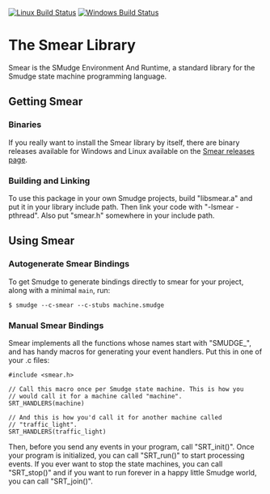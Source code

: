[![Linux Build Status](https://img.shields.io/travis/com/smudgelang/smear.svg?label=Linux%20build&branch=master)](https://travis-ci.com/smudgelang/smear)
[![Windows Build Status](https://img.shields.io/appveyor/ci/smudgelang/smear.svg?label=Windows%20Build&branch=master)](https://ci.appveyor.com/project/smudgelang/smear)

# The Smear Library

Smear is the SMudge Environment And Runtime, a standard library for
the Smudge state machine programming language.

## Getting Smear

### Binaries

If you really want to install the Smear library by itself, there are
binary releases available for Windows and Linux available on the
[Smear releases page](https://github.com/smudgelang/smear/releases).

### Building and Linking

To use this package in your own Smudge projects, build "libsmear.a"
and put it in your library include path. Then link your code with
"-lsmear -pthread". Also put "smear.h" somewhere in your include path.

## Using Smear

### Autogenerate Smear Bindings

To get Smudge to generate bindings directly to smear for your project,
along with a minimal `main`, run:

    $ smudge --c-smear --c-stubs machine.smudge

### Manual Smear Bindings

Smear implements all the functions whose names start with "SMUDGE_",
and has handy macros for generating your event handlers. Put this in
one of your .c files:

    #include <smear.h>

    // Call this macro once per Smudge state machine. This is how you
    // would call it for a machine called "machine".
    SRT_HANDLERS(machine)

    // And this is how you'd call it for another machine called
    // "traffic_light".
    SRT_HANDLERS(traffic_light)

Then, before you send any events in your program, call
"SRT_init()". Once your program is initialized, you can call
"SRT_run()" to start processing events. If you ever want to stop the
state machines, you can call "SRT_stop()" and if you want to run
forever in a happy little Smudge world, you can call "SRT_join()".
